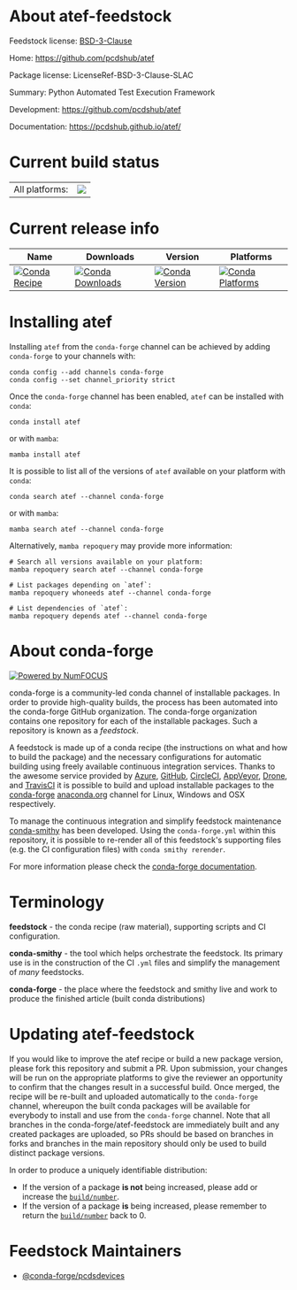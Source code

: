 About atef-feedstock
====================

Feedstock license: [BSD-3-Clause](https://github.com/conda-forge/atef-feedstock/blob/main/LICENSE.txt)

Home: https://github.com/pcdshub/atef

Package license: LicenseRef-BSD-3-Clause-SLAC

Summary: Python Automated Test Execution Framework

Development: https://github.com/pcdshub/atef

Documentation: https://pcdshub.github.io/atef/

Current build status
====================


<table><tr><td>All platforms:</td>
    <td>
      <a href="https://dev.azure.com/conda-forge/feedstock-builds/_build/latest?definitionId=21695&branchName=main">
        <img src="https://dev.azure.com/conda-forge/feedstock-builds/_apis/build/status/atef-feedstock?branchName=main">
      </a>
    </td>
  </tr>
</table>

Current release info
====================

| Name | Downloads | Version | Platforms |
| --- | --- | --- | --- |
| [![Conda Recipe](https://img.shields.io/badge/recipe-atef-green.svg)](https://anaconda.org/conda-forge/atef) | [![Conda Downloads](https://img.shields.io/conda/dn/conda-forge/atef.svg)](https://anaconda.org/conda-forge/atef) | [![Conda Version](https://img.shields.io/conda/vn/conda-forge/atef.svg)](https://anaconda.org/conda-forge/atef) | [![Conda Platforms](https://img.shields.io/conda/pn/conda-forge/atef.svg)](https://anaconda.org/conda-forge/atef) |

Installing atef
===============

Installing `atef` from the `conda-forge` channel can be achieved by adding `conda-forge` to your channels with:

```
conda config --add channels conda-forge
conda config --set channel_priority strict
```

Once the `conda-forge` channel has been enabled, `atef` can be installed with `conda`:

```
conda install atef
```

or with `mamba`:

```
mamba install atef
```

It is possible to list all of the versions of `atef` available on your platform with `conda`:

```
conda search atef --channel conda-forge
```

or with `mamba`:

```
mamba search atef --channel conda-forge
```

Alternatively, `mamba repoquery` may provide more information:

```
# Search all versions available on your platform:
mamba repoquery search atef --channel conda-forge

# List packages depending on `atef`:
mamba repoquery whoneeds atef --channel conda-forge

# List dependencies of `atef`:
mamba repoquery depends atef --channel conda-forge
```


About conda-forge
=================

[![Powered by
NumFOCUS](https://img.shields.io/badge/powered%20by-NumFOCUS-orange.svg?style=flat&colorA=E1523D&colorB=007D8A)](https://numfocus.org)

conda-forge is a community-led conda channel of installable packages.
In order to provide high-quality builds, the process has been automated into the
conda-forge GitHub organization. The conda-forge organization contains one repository
for each of the installable packages. Such a repository is known as a *feedstock*.

A feedstock is made up of a conda recipe (the instructions on what and how to build
the package) and the necessary configurations for automatic building using freely
available continuous integration services. Thanks to the awesome service provided by
[Azure](https://azure.microsoft.com/en-us/services/devops/), [GitHub](https://github.com/),
[CircleCI](https://circleci.com/), [AppVeyor](https://www.appveyor.com/),
[Drone](https://cloud.drone.io/welcome), and [TravisCI](https://travis-ci.com/)
it is possible to build and upload installable packages to the
[conda-forge](https://anaconda.org/conda-forge) [anaconda.org](https://anaconda.org/)
channel for Linux, Windows and OSX respectively.

To manage the continuous integration and simplify feedstock maintenance
[conda-smithy](https://github.com/conda-forge/conda-smithy) has been developed.
Using the ``conda-forge.yml`` within this repository, it is possible to re-render all of
this feedstock's supporting files (e.g. the CI configuration files) with ``conda smithy rerender``.

For more information please check the [conda-forge documentation](https://conda-forge.org/docs/).

Terminology
===========

**feedstock** - the conda recipe (raw material), supporting scripts and CI configuration.

**conda-smithy** - the tool which helps orchestrate the feedstock.
                   Its primary use is in the construction of the CI ``.yml`` files
                   and simplify the management of *many* feedstocks.

**conda-forge** - the place where the feedstock and smithy live and work to
                  produce the finished article (built conda distributions)


Updating atef-feedstock
=======================

If you would like to improve the atef recipe or build a new
package version, please fork this repository and submit a PR. Upon submission,
your changes will be run on the appropriate platforms to give the reviewer an
opportunity to confirm that the changes result in a successful build. Once
merged, the recipe will be re-built and uploaded automatically to the
`conda-forge` channel, whereupon the built conda packages will be available for
everybody to install and use from the `conda-forge` channel.
Note that all branches in the conda-forge/atef-feedstock are
immediately built and any created packages are uploaded, so PRs should be based
on branches in forks and branches in the main repository should only be used to
build distinct package versions.

In order to produce a uniquely identifiable distribution:
 * If the version of a package **is not** being increased, please add or increase
   the [``build/number``](https://docs.conda.io/projects/conda-build/en/latest/resources/define-metadata.html#build-number-and-string).
 * If the version of a package **is** being increased, please remember to return
   the [``build/number``](https://docs.conda.io/projects/conda-build/en/latest/resources/define-metadata.html#build-number-and-string)
   back to 0.

Feedstock Maintainers
=====================

* [@conda-forge/pcdsdevices](https://github.com/orgs/conda-forge/teams/pcdsdevices/)

